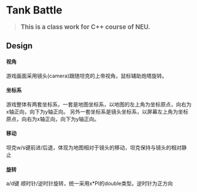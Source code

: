 # Tank Battle

> <strong><big><green>This is a class work for C++ course of NEU.<green></big></strong>


## Design
#### 视角
游戏画面采用镜头(camera)跟随坦克的上帝视角，鼠标辅助炮塔旋转。
#### 坐标系
游戏整体有两套坐标系，一套是地图坐标系，以地图的左上角为坐标原点，向右为x轴正向，向下为y轴正向。
另外一套坐标系是镜头坐标系，以屏幕左上角为坐标原点，向右为x轴正向，向下为y轴正向。
#### 移动
坦克w/s键前进/后退，体现为地图相对于镜头的移动，坦克保持与镜头的相对静止
#### 旋转
a/d键 顺时针/逆时针旋转，统一采用x*PI的double类型。逆时针为正方向
